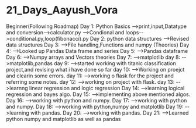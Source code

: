 # 21_Days_Aayush_Vora
Beginner(Following Roadmap)
Day 1: Python Basics 
        -->print,input,Datatype and conversion-->calculator.py
        -->Condional and loops-->conditional.py,loop(fibonacci).py
Day 2: python data structures
        -->Revised data structures 
Day 3:  -->File handling,Functions and numpy (Theories)
Day 4:  -->Looked up Pandas Data frame and series
Day 5:  -->Pandas dataframe 
Day 6:  -->Numpy arrays and Vectors theories
Day 7:  -->matplotlib
day 8:  -->matplotlib,pandas
day 9:  -->started working with titanic classification project,and revising what i have done so far 
day 10: -->Working on proejct and clearin some errors.
day 11: -->working o flask for the project and referring some notes.
day 12: -->working on project with flask. 
day 13: -->learnng linear regression and logic regression
Day 14: -->learning logical regression and bayes algo.
Day 15: -->implementing above mentioned algos.
Day 16: -->working with python and numpy.
Day 17: -->working with python and numpy.
Day 18: -->working with python,numpy and matplotlib
Day 19: -->learning with pandas.
Day 20: -->working with pandas.
Day 21: -->Learned python numpy and matplotlib as well as pandas 





